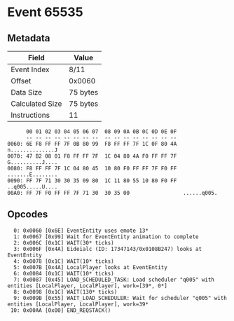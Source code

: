 # Event 65535

## Metadata

| Field           | Value    |
|-----------------|----------|
| Event Index     | 8/11     |
| Offset          | 0x0060   |
| Data Size       | 75 bytes |
| Calculated Size | 75 bytes |
| Instructions    | 11       |

```
      00 01 02 03 04 05 06 07  08 09 0A 0B 0C 0D 0E 0F
      -- -- -- -- -- -- -- --  -- -- -- -- -- -- -- --
0060: 6E F8 FF FF 7F 0B 80 99  F8 FF FF 7F 1C 0F 80 4A  n..............J
0070: 47 B2 08 01 F8 FF FF 7F  1C 04 80 4A F0 FF FF 7F  G..........J....
0080: F8 FF FF 7F 1C 04 80 45  10 80 F0 FF FF 7F F0 FF  .......E........
0090: FF 7F 71 30 30 35 09 80  1C 11 80 55 10 80 F0 FF  ..q005.....U....
00A0: FF 7F F0 FF FF 7F 71 30  30 35 00                 ......q005.     
```

## Opcodes

```
  0: 0x0060 [0x6E] EventEntity uses emote 13*
  1: 0x0067 [0x99] Wait for EventEntity animation to complete
  2: 0x006C [0x1C] WAIT(30* ticks)
  3: 0x006F [0x4A] Eideialc (ID: 17347143/0x0108B247) looks at EventEntity
  4: 0x0078 [0x1C] WAIT(10* ticks)
  5: 0x007B [0x4A] LocalPlayer looks at EventEntity
  6: 0x0084 [0x1C] WAIT(10* ticks)
  7: 0x0087 [0x45] LOAD_SCHEDULED_TASK: Load scheduler "q005" with entities [LocalPlayer, LocalPlayer], work=[39*, 0*]
  8: 0x0098 [0x1C] WAIT(130* ticks)
  9: 0x009B [0x55] WAIT_LOAD_SCHEDULER: Wait for scheduler "q005" with entities [LocalPlayer, LocalPlayer], work=39*
 10: 0x00AA [0x00] END_REQSTACK()
```
